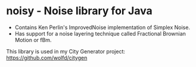 noisy -  Noise library for Java
=====

 - Contains Ken Perlin's ImprovedNoise implementation of Simplex Noise.
 - Has support for a noise layering technique called Fractional Brownian Motion or fBm.
 
This library is used in my City Generator project: https://github.com/wolfd/citygen 